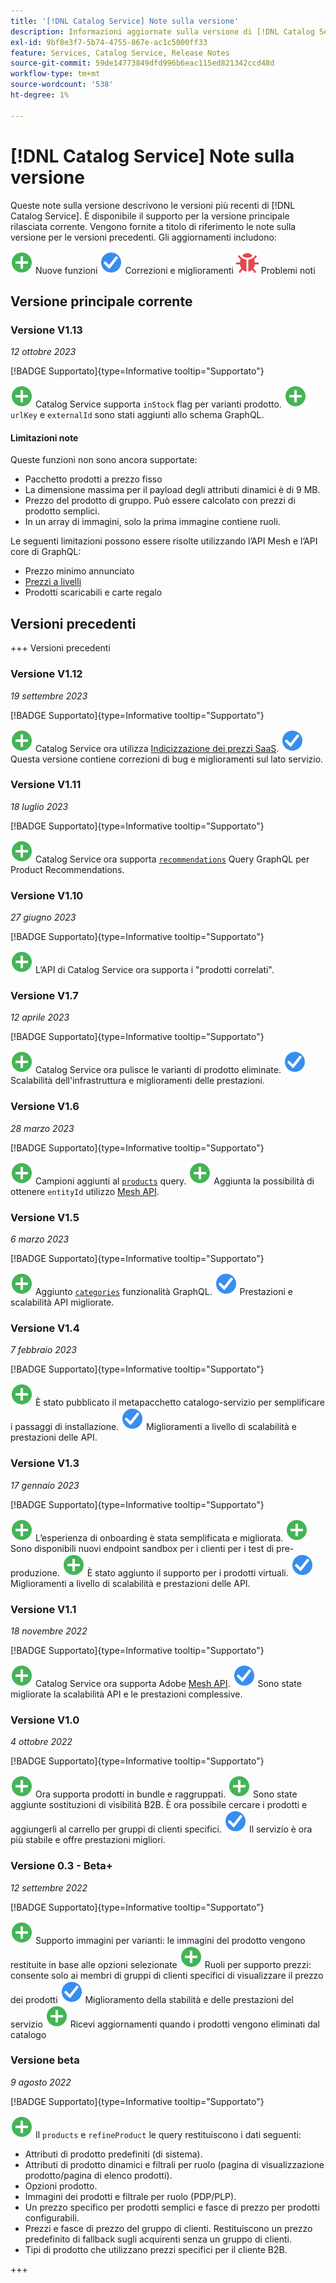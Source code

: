 ```yaml
---
title: '[!DNL Catalog Service] Note sulla versione'
description: Informazioni aggiornate sulla versione di [!DNL Catalog Service] per Adobe Commerce.
exl-id: 9bf8e3f7-5b74-4755-867e-ac1c5000ff33
feature: Services, Catalog Service, Release Notes
source-git-commit: 59de14773849dfd996b6eac115ed821342ccd48d
workflow-type: tm+mt
source-wordcount: '538'
ht-degree: 1%

---
```


# [!DNL Catalog Service] Note sulla versione

Queste note sulla versione descrivono le versioni più recenti di [!DNL Catalog Service].
È disponibile il supporto per la versione principale rilasciata corrente. Vengono fornite a titolo di riferimento le note sulla versione per le versioni precedenti.
Gli aggiornamenti includono:

![Nuovo](../assets/new.svg) Nuove funzioni
![Correzione](../assets/fix.svg) Correzioni e miglioramenti
![Bug](../assets/bug.svg) Problemi noti

## Versione principale corrente

### Versione V1.13

_12 ottobre 2023_

[!BADGE Supportato]{type=Informative tooltip="Supportato"}

![Nuovo](../assets/new.svg) Catalog Service supporta `inStock` flag per varianti prodotto.
![Nuovo](../assets/new.svg) `urlKey` e `externalId` sono stati aggiunti allo schema GraphQL.

#### Limitazioni note

Queste funzioni non sono ancora supportate:

* Pacchetto prodotti a prezzo fisso
* La dimensione massima per il payload degli attributi dinamici è di 9 MB.
* Prezzo del prodotto di gruppo. Può essere calcolato con prezzi di prodotto semplici.
* In un array di immagini, solo la prima immagine contiene ruoli.

Le seguenti limitazioni possono essere risolte utilizzando l’API Mesh e l’API core di GraphQL:

* Prezzo minimo annunciato
* [Prezzi a livelli](mesh.md)
* Prodotti scaricabili e carte regalo

## Versioni precedenti

+++ Versioni precedenti

### Versione V1.12

_19 settembre 2023_

[!BADGE Supportato]{type=Informative tooltip="Supportato"}

![Nuovo](../assets/new.svg) Catalog Service ora utilizza [Indicizzazione dei prezzi SaaS](../price-index/index.md).
![Correzione](../assets/fix.svg) Questa versione contiene correzioni di bug e miglioramenti sul lato servizio.

### Versione V1.11

_18 luglio 2023_

[!BADGE Supportato]{type=Informative tooltip="Supportato"}

![Nuovo](../assets/new.svg) Catalog Service ora supporta [`recommendations`](https://developer.adobe.com/commerce/webapi/graphql/schema/product-recommendations/queries/recommendations/) Query GraphQL per Product Recommendations.

### Versione V1.10

_27 giugno 2023_

[!BADGE Supportato]{type=Informative tooltip="Supportato"}

![Nuovo](../assets/new.svg) L’API di Catalog Service ora supporta i &quot;prodotti correlati&quot;.

### Versione V1.7

_12 aprile 2023_

[!BADGE Supportato]{type=Informative tooltip="Supportato"}

![Nuovo](../assets/new.svg) Catalog Service ora pulisce le varianti di prodotto eliminate.
![Correzione](../assets/fix.svg) Scalabilità dell&#39;infrastruttura e miglioramenti delle prestazioni.

### Versione V1.6

_28 marzo 2023_

[!BADGE Supportato]{type=Informative tooltip="Supportato"}

![Nuovo](../assets/new.svg) Campioni aggiunti al [`products`](https://developer.adobe.com/commerce/webapi/graphql/schema/catalog-service/queries/products/) query.
![Nuovo](../assets/new.svg) Aggiunta la possibilità di ottenere `entityId` utilizzo [Mesh API](mesh.md).

### Versione V1.5

_6 marzo 2023_

[!BADGE Supportato]{type=Informative tooltip="Supportato"}

![Nuovo](../assets/new.svg) Aggiunto [`categories`](https://developer.adobe.com/commerce/webapi/graphql/schema/catalog-service/queries/categories/) funzionalità GraphQL.
![Correzione](../assets/fix.svg) Prestazioni e scalabilità API migliorate.

### Versione V1.4

_7 febbraio 2023_

[!BADGE Supportato]{type=Informative tooltip="Supportato"}

![Nuovo](../assets/new.svg) È stato pubblicato il metapacchetto catalogo-servizio per semplificare i passaggi di installazione.
![Correzione](../assets/fix.svg) Miglioramenti a livello di scalabilità e prestazioni delle API.

### Versione V1.3

_17 gennaio 2023_

[!BADGE Supportato]{type=Informative tooltip="Supportato"}

![Nuovo](../assets/new.svg) L’esperienza di onboarding è stata semplificata e migliorata.
![Nuovo](../assets/new.svg) Sono disponibili nuovi endpoint sandbox per i clienti per i test di pre-produzione.
![Nuovo](../assets/new.svg) È stato aggiunto il supporto per i prodotti virtuali.
![Correzione](../assets/fix.svg) Miglioramenti a livello di scalabilità e prestazioni delle API.

### Versione V1.1

_18 novembre 2022_

[!BADGE Supportato]{type=Informative tooltip="Supportato"}

![Nuovo](../assets/new.svg) Catalog Service ora supporta Adobe [Mesh API](https://developer.adobe.com/graphql-mesh-gateway/).
![Correzione](../assets/fix.svg) Sono state migliorate la scalabilità API e le prestazioni complessive.

### Versione V1.0

_4 ottobre 2022_

[!BADGE Supportato]{type=Informative tooltip="Supportato"}

![Nuovo](../assets/new.svg) Ora supporta prodotti in bundle e raggruppati.
![Nuovo](../assets/new.svg) Sono state aggiunte sostituzioni di visibilità B2B. È ora possibile cercare i prodotti e aggiungerli al carrello per gruppi di clienti specifici.
![Correzione](../assets/fix.svg) Il servizio è ora più stabile e offre prestazioni migliori.

### Versione 0.3 - Beta+

_12 settembre 2022_

[!BADGE Supportato]{type=Informative tooltip="Supportato"}

![Nuovo](../assets/new.svg) Supporto immagini per varianti: le immagini del prodotto vengono restituite in base alle opzioni selezionate
![Nuovo](../assets/new.svg) Ruoli per supporto prezzi: consente solo ai membri di gruppi di clienti specifici di visualizzare il prezzo dei prodotti
![Correzione](../assets/fix.svg) Miglioramento della stabilità e delle prestazioni del servizio
![Nuovo](../assets/new.svg) Ricevi aggiornamenti quando i prodotti vengono eliminati dal catalogo

### Versione beta

_9 agosto 2022_

[!BADGE Supportato]{type=Informative tooltip="Supportato"}

![Nuovo](../assets/new.svg) Il `products` e `refineProduct` le query restituiscono i dati seguenti:

* Attributi di prodotto predefiniti (di sistema).
* Attributi di prodotto dinamici e filtrali per ruolo (pagina di visualizzazione prodotto/pagina di elenco prodotti).
* Opzioni prodotto.
* Immagini dei prodotti e filtrale per ruolo (PDP/PLP).
* Un prezzo specifico per prodotti semplici e fasce di prezzo per prodotti configurabili.
* Prezzi e fasce di prezzo del gruppo di clienti. Restituiscono un prezzo predefinito di fallback sugli acquirenti senza un gruppo di clienti.
* Tipi di prodotto che utilizzano prezzi specifici per il cliente B2B.

+++
